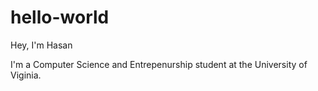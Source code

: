 # hello-world


Hey, I'm Hasan 

I'm a Computer Science and Entrepenurship student at the University of Viginia. 
